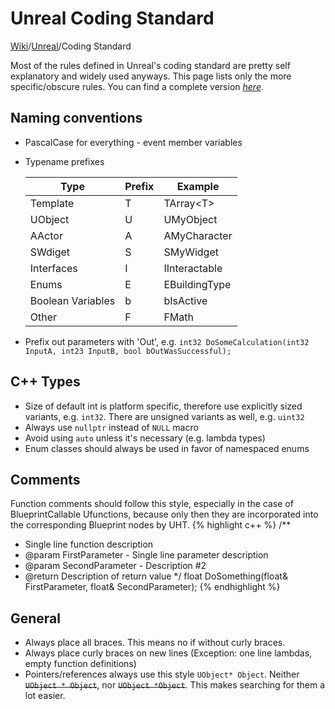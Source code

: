 # Unreal Coding Standard
[Wiki](../readme.md)/[Unreal](readme.md)/Coding Standard

Most of the rules defined in Unreal's coding standard are pretty self explanatory and widely used anyways.
This page lists only the more specific/obscure rules. You can find a complete version [_here_](https://docs.unrealengine.com/latest/INT/Programming/Development/CodingStandard/#comments).

## Naming conventions
* PascalCase for everything - event member variables
* Typename prefixes

  |Type              | Prefix | Example       |
  |------------------|--------|---------------|
  |Template          | T      | TArray\<T>    |
  |UObject           | U      | UMyObject     |
  |AActor            | A      | AMyCharacter  |
  |SWdiget           | S      | SMyWidget     |
  |Interfaces        | I      | IInteractable |
  |Enums             | E      | EBuildingType |
  |Boolean Variables | b      | bIsActive     |
  |Other             | F      | FMath         |
  
* Prefix out parameters with 'Out', e.g. ```int32 DoSomeCalculation(int32 InputA, int23 InputB, bool bOutWasSuccessful);```

## C++ Types
* Size of default int is platform specific, therefore use explicitly sized variants, e.g. ```int32```. There are unsigned variants as well, e.g. ```uint32```
* Always use ```nullptr``` instead of ```NULL``` macro
* Avoid using ```auto``` unless it's necessary (e.g. lambda types)
* Enum classes should always be used in favor of namespaced enums

## Comments
Function comments should follow this style, especially in the case of BlueprintCallable Ufunctions, because only then they are incorporated into the corresponding Blueprint nodes by UHT.
{% highlight c++ %}
/**
 * Single line function description
 * @param FirstParameter - Single line parameter description
 * @param SecondParameter - Description #2
 * @return Description of return value
 */
float DoSomething(float& FirstParameter, float& SecondParameter);
{% endhighlight %}

## General
* Always place all braces. This means no if without curly braces.
* Always place curly braces on new lines (Exception: one line lambdas, empty function definitions)
* Pointers/references always use this style ```UObject* Object```. Neither ~~```UObject * Object```~~, nor ~~```UObject *Object```~~. This makes searching  for them a lot easier.

